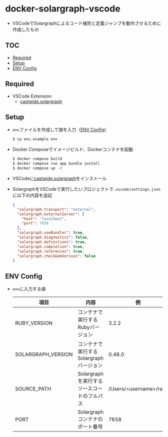 # docker-solargraph-vscode<!-- omit in toc -->

- VSCodeでSolargraphによるコード補完と定義ジャンブを動作させるために作成したもの

## TOC<!-- omit in toc -->

- [Required](#required)
- [Setup](#setup)
- [ENV Config](#env-config)

## Required

- VSCode Extension:
  - [castwide.solargraph](https://marketplace.visualstudio.com/items?itemName=castwide.solargraph)

## Setup

- `env`ファイルを作成して値を入力（[ENV Config](#env-config)）

  ```bash
  $ cp env.example env
  ```

- Docker Composeでイメージビルド、Dockerコンテナを起動

  ```bash
  $ docker compose build
  $ docker compose run app bundle install
  $ docker compose up -d
  ```

- VSCodeに[castwide.solargraph](https://marketplace.visualstudio.com/items?itemName=castwide.solargraph)をインストール

- SolargraphをVSCodeで実行したいプロジェクトで`.vscode/settings.json`に以下の内容を追記

  ```json
  {
    "solargraph.transport": "external",
    "solargraph.externalServer": {
      "host": "localhost",
      "port": 7658
    },
    "solargraph.useBundler": true,
    "solargraph.diagnostics": false,
    "solargraph.definitions": true,
    "solargraph.completion": true,
    "solargraph.references": true,
    "solargraph.checkGemVersion": false
  }
  ```

## ENV Config

- `env`に入力する値

  | 項目 | 内容 | 例 |
  | -- | -- | -- |
  | RUBY_VERSION | コンテナで実行するRubyバージョン | 3.2.2 |
  | SOLARGRAPH_VERSION | コンテナで実行するSolargraphバージョン | 0.48.0 |
  | SOURCE_PATH | Solargraphを実行するソースコードのフルパス | /Users/\<username\>/rails |
  | PORT | Solargraphコンテナのポート番号 | 7658 |
